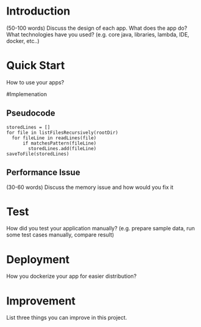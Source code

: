# Introduction
(50-100 words)
Discuss the design of each app. What does the app do? What technologies have you used? (e.g. core java, libraries, lambda, IDE, docker, etc..)

# Quick Start
How to use your apps?

#Implemenation
## Pseudocode
```
storedLines = []
for file in listFilesRecursively(rootDir)
  for fileLine in readLines(file)
      if matchesPattern(fileLine)
        storedLines.add(fileLine)
saveToFile(storedLines)
```
## Performance Issue
(30-60 words)
Discuss the memory issue and how would you fix it

# Test
How did you test your application manually? (e.g. prepare sample data, run some test cases manually, compare result)

# Deployment
How you dockerize your app for easier distribution?

# Improvement
List three things you can improve in this project.